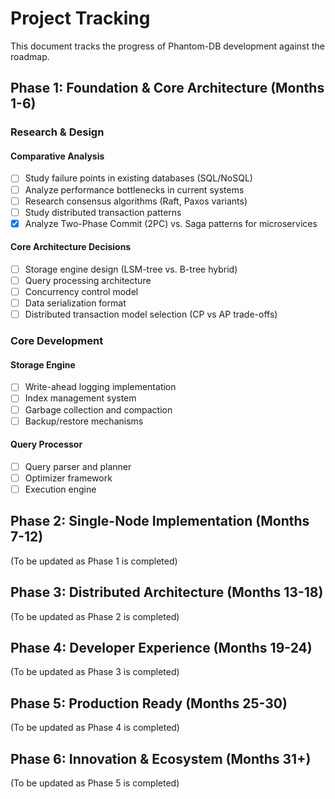 # Project Tracking

This document tracks the progress of Phantom-DB development against the roadmap.

## Phase 1: Foundation & Core Architecture (Months 1-6)

### Research & Design

#### Comparative Analysis
- [ ] Study failure points in existing databases (SQL/NoSQL)
- [ ] Analyze performance bottlenecks in current systems
- [ ] Research consensus algorithms (Raft, Paxos variants)
- [ ] Study distributed transaction patterns
- [x] Analyze Two-Phase Commit (2PC) vs. Saga patterns for microservices

#### Core Architecture Decisions
- [ ] Storage engine design (LSM-tree vs. B-tree hybrid)
- [ ] Query processing architecture
- [ ] Concurrency control model
- [ ] Data serialization format
- [ ] Distributed transaction model selection (CP vs AP trade-offs)

### Core Development

#### Storage Engine
- [ ] Write-ahead logging implementation
- [ ] Index management system
- [ ] Garbage collection and compaction
- [ ] Backup/restore mechanisms

#### Query Processor
- [ ] Query parser and planner
- [ ] Optimizer framework
- [ ] Execution engine

## Phase 2: Single-Node Implementation (Months 7-12)

(To be updated as Phase 1 is completed)

## Phase 3: Distributed Architecture (Months 13-18)

(To be updated as Phase 2 is completed)

## Phase 4: Developer Experience (Months 19-24)

(To be updated as Phase 3 is completed)

## Phase 5: Production Ready (Months 25-30)

(To be updated as Phase 4 is completed)

## Phase 6: Innovation & Ecosystem (Months 31+)

(To be updated as Phase 5 is completed)